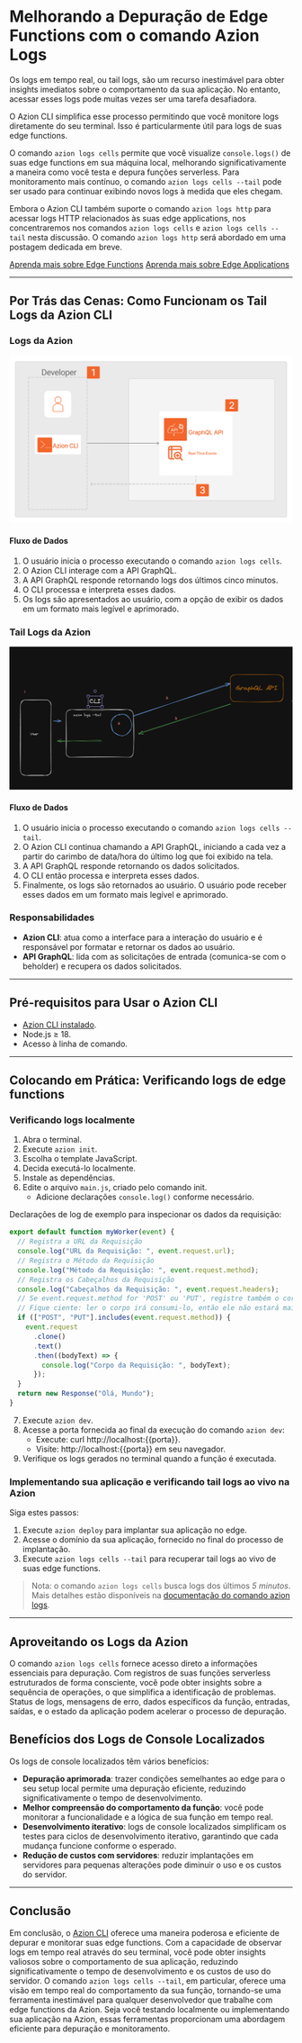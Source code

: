 # Melhorando a Depuração de Edge Functions com o comando Azion Logs

Os logs em tempo real, ou tail logs, são um recurso inestimável para obter insights imediatos sobre o comportamento da sua aplicação. No entanto, acessar esses logs pode muitas vezes ser uma tarefa desafiadora.

O Azion CLI simplifica esse processo permitindo que você monitore logs diretamente do seu terminal. Isso é particularmente útil para logs de suas edge functions.

O comando `azion logs cells` permite que você visualize `console.logs()` de suas edge functions em sua máquina local, melhorando significativamente a maneira como você testa e depura funções serverless. Para monitoramento mais contínuo, o comando `azion logs cells --tail` pode ser usado para continuar exibindo novos logs à medida que eles chegam.

Embora o Azion CLI também suporte o comando `azion logs http` para acessar logs HTTP relacionados às suas edge applications, nos concentraremos nos comandos `azion logs cells` e `azion logs cells --tail` nesta discussão. O comando `azion logs http` será abordado em uma postagem dedicada em breve.

[Aprenda mais sobre Edge Functions]()
[Aprenda mais sobre Edge Applications]()

---

## Por Trás das Cenas: Como Funcionam os Tail Logs da Azion CLI

### Logs da Azion

![Logs da Azion](./logs.png "Logs da Azion")

#### Fluxo de Dados

1. O usuário inicia o processo executando o comando `azion logs cells`.
2. O Azion CLI interage com a API GraphQL.
3. A API GraphQL responde retornando logs dos últimos cinco minutos.
4. O CLI processa e interpreta esses dados.
5. Os logs são apresentados ao usuário, com a opção de exibir os dados em um formato mais legível e aprimorado.

### Tail Logs da Azion

![Tail Logs ao Vivo da Azion](./live-tail.png "Tail Logs ao Vivo da Azion")

#### Fluxo de Dados

1. O usuário inicia o processo executando o comando `azion logs cells --tail`.
2. O Azion CLI continua chamando a API GraphQL, iniciando a cada vez a partir do carimbo de data/hora do último log que foi exibido na tela.
3. A API GraphQL responde retornando os dados solicitados.
4. O CLI então processa e interpreta esses dados.
5. Finalmente, os logs são retornados ao usuário. O usuário pode receber esses dados em um formato mais legível e aprimorado.

### Responsabilidades

- **Azion CLI**: atua como a interface para a interação do usuário e é responsável por formatar e retornar os dados ao usuário.
- **API GraphQL**: lida com as solicitações de entrada (comunica-se com o beholder) e recupera os dados solicitados.

---

## Pré-requisitos para Usar o Azion CLI

- [Azion CLI instalado](https://www.azion.com/pt-br/documentacao/produtos/azion-cli/#instalacao-do-azion-cli).
- Node.js ≥ 18.
- Acesso à linha de comando.

---

## Colocando em Prática: Verificando logs de edge functions

### Verificando logs localmente

1. Abra o terminal.
2. Execute `azion init`.
3. Escolha o template JavaScript.
4. Decida executá-lo localmente.
5. Instale as dependências.
6. Edite o arquivo `main.js`, criado pelo comando init.
   - Adicione declarações `console.log()` conforme necessário.

Declarações de log de exemplo para inspecionar os dados da requisição:

```js
export default function myWorker(event) {
  // Registra a URL da Requisição
  console.log("URL da Requisição: ", event.request.url);
  // Registra o Método da Requisição
  console.log("Método da Requisição: ", event.request.method);
  // Registra os Cabeçalhos da Requisição
  console.log("Cabeçalhos da Requisição: ", event.request.headers);
  // Se event.request.method for 'POST' ou 'PUT', registre também o corpo da requisição.
  // Fique ciente: ler o corpo irá consumi-lo, então ele não estará mais disponível para fetch
  if (["POST", "PUT"].includes(event.request.method)) {
    event.request
      .clone()
      .text()
      .then((bodyText) => {
        console.log("Corpo da Requisição: ", bodyText);
      });
  }
  return new Response("Olá, Mundo");
}
```

7. Execute `azion dev`.
8. Acesse a porta fornecida ao final da execução do comando `azion dev`:
    - Execute: curl http://localhost:{{porta}}.
    - Visite: http://localhost:{{porta}} em seu navegador.
9. Verifique os logs gerados no terminal quando a função é executada.

### Implementando sua aplicação e verificando tail logs ao vivo na Azion

Siga estes passos:

1. Execute `azion deploy` para implantar sua aplicação no edge.
2. Acesse o domínio da sua aplicação, fornecido no final do processo de implantação.
3. Execute `azion logs cells --tail` para recuperar tail logs ao vivo de suas edge functions.

> Nota: o comando `azion logs cells` busca logs dos últimos *5 minutos*. Mais detalhes estão disponíveis na [documentação do comando azion logs](https://www.azion.com/pt-br/documentacao/produtos/azion-cli/#usando-o-comando-azion-logs-cells).

---

## Aproveitando os Logs da Azion

O comando `azion logs cells` fornece acesso direto a informações essenciais para depuração. Com registros de suas funções serverless estruturados de forma consciente, você pode obter insights sobre a sequência de operações, o que simplifica a identificação de problemas. Status de logs, mensagens de erro, dados específicos da função, entradas, saídas, e o estado da aplicação podem acelerar o processo de depuração.

## Benefícios dos Logs de Console Localizados

Os logs de console localizados têm vários benefícios:

- **Depuração aprimorada**: trazer condições semelhantes ao edge para o seu setup local permite uma depuração eficiente, reduzindo significativamente o tempo de desenvolvimento.
- **Melhor compreensão do comportamento da função**: você pode monitorar a funcionalidade e a lógica de sua função em tempo real.
- **Desenvolvimento iterativo**: logs de console localizados simplificam os testes para ciclos de desenvolvimento iterativo, garantindo que cada mudança funcione conforme o esperado.
- **Redução de custos com servidores**: reduzir implantações em servidores para pequenas alterações pode diminuir o uso e os custos do servidor.

---

## Conclusão

Em conclusão, o [Azion CLI](https://www.azion.com/pt-br/documentacao/produtos/azion-cli/) oferece uma maneira poderosa e eficiente de depurar e monitorar suas edge functions. Com a capacidade de observar logs em tempo real através do seu terminal, você pode obter insights valiosos sobre o comportamento de sua aplicação, reduzindo significativamente o tempo de desenvolvimento e os custos de uso do servidor. O comando `azion logs cells --tail`, em particular, oferece uma visão em tempo real do comportamento da sua função, tornando-se uma ferramenta inestimável para qualquer desenvolvedor que trabalhe com edge functions da Azion. Seja você testando localmente ou implementando sua aplicação na Azion, essas ferramentas proporcionam uma abordagem eficiente para depuração e monitoramento.